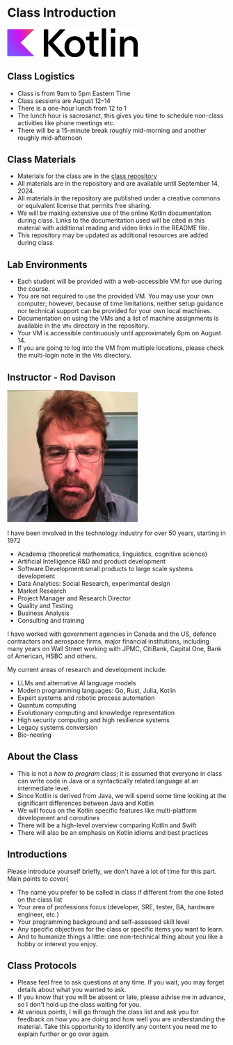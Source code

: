 # Class Introduction

<!--suppress CheckImageSize -->
<img src="images/Logo.png" width="300">

## Class Logistics

- Class is from 9am to 5pm Eastern Time
- Class sessions are August 12–14
- There is a one-hour lunch from 12 to 1
- The lunch hour is sacrosanct, this gives you time to schedule non-class activities like phone meetings etc.
- There will be a 15-minute break roughly mid-morning and another roughly mid-afternoon

## Class Materials

- Materials for the class are in the [class repository](https://github.com/ExgnoRepos/C2403-Kotlin-August-12)
- All materials are in the repository and are available until September 14, 2024. 
- All materials in the repository are published under a creative commons or equivalent license that permits free sharing.
- We will be making extensive use of the online Kotlin documentation during class. Links to the documentation used will be cited in this material with additional reading and video links in the README file.
- This repository may be updated as additional resources are added during class.

## Lab Environments

- Each student will be provided with a web-accessible VM for use during the course.
- You are not required to use the provided VM. You may use your own computer; however, because of time limitations, neither setup guidance nor technical support can be provided for your own local machines.
- Documentation on using the VMs and a list of machine assignments is available in the `VMs` directory in the repository.
- Your VM is accessible continuously until approximately 6pm on August 14. 
- If you are going to log into the VM from multiple locations, please check the multi-login note in the `VMs` directory.

## Instructor - Rod Davison

<img src="images/RodDavison.png" width="300"/>

I have been involved in the technology industry for over 50 years, starting in 1972

- Academia (theoretical mathematics, linguistics, cognitive science)
- Artificial Intelligence R&D and product development
- Software Development:small products to large scale systems development 
- Data Analytics: Social Research, experimental design
- Market Research
- Project Manager and Research Director
- Quality and Testing
- Business Analysis
- Consulting and training

I have worked with government agencies in Canada and the US, defence contractors and aerospace firms, major financial institutions, including many years on Wall Street working with JPMC, CitiBank, Capital One, Bank of American, HSBC and others.

My current areas of research and development include:

- LLMs and alternative AI language models
- Modern programming languages: Go, Rust, Julia, Kotlin
- Expert systems and robotic process automation
- Quantum computing
- Evolutionary computing and knowledge representation
- High security computing and high resilience systems
- Legacy systems conversion
- Bio-neering

## About the Class

- This is not a _how to program_ class; it is assumed that everyone in class can write code in Java or a syntactically related language at an intermediate level.
- Since Kotlin is derived from Java, we will spend some time looking at the significant differences between Java and Kotlin
- We will focus on the Kotlin specific features like multi-platform development and coroutines
- There will be a high-level overview comparing Kotlin and Swift
- There will also be an emphasis on Kotlin idioms and best practices


## Introductions

Please introduce yourself briefly, we don't have a lot of time for this part. Main points to cover{

- The name you prefer to be called in class if different from the one listed on the class list
- Your area of professions focus (developer, SRE, tester, BA, hardware engineer, etc.)
- Your programming background and self-assessed skill level
- Any specific objectives for the class or specific items you want to learn.
- And to humanize things a little: one non-technical thing about you like a hobby or interest you enjoy.


## Class Protocols

- Please feel free to ask questions at any time. If you wait, you may forget details about what you wanted to ask.
- If you know that you will be absent or late, please advise me in advance, so I don't hold up the class waiting for you.
- At various points, I will go through the class list and ask you for feedback on how you are doing and how well you are understanding the material. Take this opportunity to identify any content you need me to explain further or go over again.